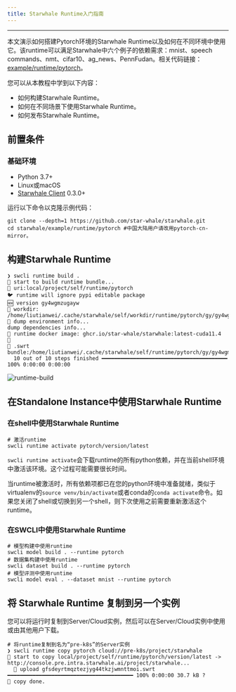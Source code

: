 ```yaml
---
title: Starwhale Runtime入门指南
---
```

---

本文演示如何搭建Pytorch环境的Starwhale Runtime以及如何在不同环境中使用它。该runtime可以满足Starwhale中六个例子的依赖需求：mnist、speech commands、nmt、cifar10、ag_news、PennFudan。相关代码链接：[example/runtime/pytorch](https://github.com/star-whale/starwhale/tree/main/example/runtime/pytorch)。

您可以从本教程中学到以下内容：

* 如何构建Starwhale Runtime。
* 如何在不同场景下使用Starwhale Runtime。
* 如何发布Starwhale Runtime。

## 前置条件

### 基础环境

* Python 3.7+
* Linux或macOS
* [Starwhale Client](../swcli/index.md) 0.3.0+

运行以下命令以克隆示例代码：

```shell
git clone --depth=1 https://github.com/star-whale/starwhale.git
cd starwhale/example/runtime/pytorch #中国大陆用户请改用pytorch-cn-mirror。
```

## 构建Starwhale Runtime

```console
❯ swcli runtime build .
🚧 start to build runtime bundle...
👷 uri:local/project/self/runtime/pytorch
🐦 runtime will ignore pypi editable package
🆕 version gy4wgmzugayw
📁 workdir: /home/liutianwei/.cache/starwhale/self/workdir/runtime/pytorch/gy/gy4wgmzugaywczjyg44tkzjwnvrgq4y
🐝 dump environment info...
dump dependencies info...
🌈 runtime docker image: ghcr.io/star-whale/starwhale:latest-cuda11.4  🌈
🦋 .swrt bundle:/home/liutianwei/.cache/starwhale/self/runtime/pytorch/gy/gy4wgmzugaywczjyg44tkzjwnvrgq4y.swrt
  10 out of 10 steps finished ━━━━━━━━━━━━━━━━━━━━━━━━━━━━━━━━━━━━━━━━ 100% 0:00:00 0:00:00
```

![runtime-build](../img/runtime-build.gif)

## 在Standalone Instance中使用Starwhale Runtime

### 在shell中使用Starwhale Runtime

```console
# 激活runtime
swcli runtime activate pytorch/version/latest
```

`swcli runtime activate`会下载runtime的所有python依赖，并在当前shell环境中激活该环境。这个过程可能需要很长时间。

当runtime被激活时，所有依赖项都已在您的python环境中准备就绪，类似于virtualenv的`source venv/bin/activate`或者conda的`conda activate`命令。如果您关闭了shell或切换到另一个shell，则下次使用之前需要重新激活这个runtime。

### 在SWCLI中使用Starwhale Runtime

```console
# 模型构建中使用runtime
swcli model build . --runtime pytorch
# 数据集构建中使用runtime
swcli dataset build . --runtime pytorch
# 模型评测中使用runtime
swcli model eval . --dataset mnist --runtime pytorch
```

## 将 Starwhale Runtime 复制到另一个实例

您可以将运行时复制到Server/Cloud实例，然后可以在Server/Cloud实例中使用或由其他用户下载。

```console
# 将runtime复制到名为“pre-k8s”的Server实例
❯ swcli runtime copy pytorch cloud://pre-k8s/project/starwhale
🚧 start to copy local/project/self/runtime/pytorch/version/latest -> http://console.pre.intra.starwhale.ai/project/starwhale...
  🎳 upload gfsdeyrtmqztezjyg44tkzjwmnttmoi.swrt ━━━━━━━━━━━━━━━━━━━━━━━━━━━━━━━━━━━━━━━━ 100% 0:00:00 30.7 kB ?
👏 copy done.
```
